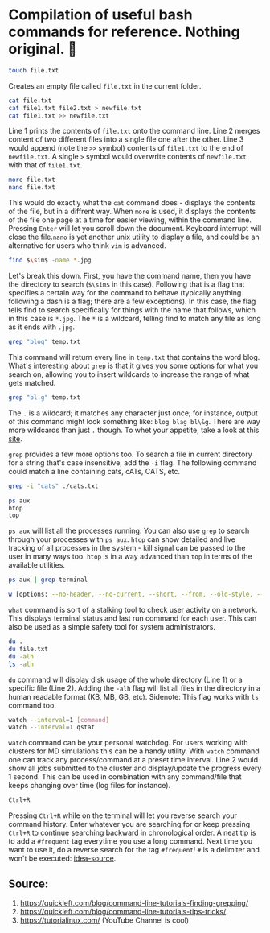 # Compilation of useful bash commands for reference. Nothing original. :punch:

```bash
touch file.txt
```
Creates an empty file called `file.txt` in the current folder.

```bash
cat file.txt
cat file1.txt file2.txt > newfile.txt
cat file1.txt >> newfile.txt
```
Line 1 prints the contents of `file.txt` onto the command line. Line 2 merges content of two different files into a single file one after the other. Line 3 would append (note the `>>` symbol) contents of `file1.txt` to the end of `newfile.txt`. A single `>` symbol would overwrite contents of `newfile.txt` with that of `file1.txt`.
```bash
more file.txt
nano file.txt
```
This would do exactly what the `cat` command does - displays the contents of the file, but in a diffrent way. When `more` is used, it displays the contents of the file one page at a time for easier viewing, within the command line. Pressing `Enter` will let you scroll down the document. Keyboard interrupt will close the file.`nano` is yet another unix utility to display a file, and could be an alternative for users who think `vim` is advanced. 
```bash
find $\sim$ -name *.jpg
```
Let's break this down. First, you have the command name, then you have the directory to search (`$\sim$` in this case). Following that is a flag that specifies a certain way for the command to behave (typically anything following a dash is a flag; there are a few exceptions). In this case, the flag tells find to search specifically for things with the name that follows, which in this case is `*.jpg`. The `*` is a wildcard, telling find to match any file as long as it ends with `.jpg`.

```bash
grep "blog" temp.txt
```
This command will return every line in `temp.txt` that contains the word blog. What's interesting about `grep` is that it gives you some options for what you search on, allowing you to insert wildcards to increase the range of what gets matched.

```bash
grep "bl.g" temp.txt
```
The `.` is a wildcard; it matches any character just once; for instance, output of this command might look something like:
`blog blag bl\&g`. There are way more wildcards than just `.` though. To whet your appetite, take a look at this [site](http://www.panix.com/~elflord/unix/grep.html).

`grep` provides a few more options too. To search a file in current directory for a string that's case insensitive, add the `-i` flag. The following command could match a line containing cats, cATs, CATS, etc.
```bash
grep -i "cats" ./cats.txt
```
```bash
ps aux
htop
top
```
`ps aux` will list all the processes running. You can also use `grep` to search through your processes with `ps aux`. `htop` can show detailed and live tracking of all processes in the system - kill signal can be passed to the user in many ways too. `htop` is in a way advanced than `top` in terms of the available utilities.
```bash
ps aux | grep terminal
```
```bash
w [options: --no-header, --no-current, --short, --from, --old-style, --ip-addr]
```
`what` command is sort of a stalking tool to check user activity on a network. This displays terminal status and last run command for each user. This can also be used as a simple safety tool for system administrators. 
```bash
du .
du file.txt
du -alh
ls -alh
```
`du` command will display disk usage of the whole directory (Line 1) or a specific file (Line 2). Adding the `-alh` flag will list all files in the directory in a human readable format (KB, MB, GB, etc). Sidenote: This flag works with `ls` command too.
```bash
watch --interval=1 [command]
watch --interval=1 qstat
```
`watch` command can be your personal watchdog. For users working with clusters for MD simulations this can be a handy utility. With `watch` command one can track any process/command at a preset time interval.
Line 2 would show all jobs submitted to the cluster and display/update the progress every 1 second. This can be used in combination with any command/file that keeps changing over time (log files for instance).
```bash
Ctrl+R
```
Pressing `Ctrl+R` while on the terminal will let you reverse search your command history. Enter whatever you are searching for or keep pressing `Ctrl+R` to continue searching backward in chronological order. A neat tip is to add a `#frequent` tag everytime you use a long command. Next time you want to use it, do a reverse search for the tag `#frequent`! `#` is a delimiter and won't be executed: [idea-source](https://unix.stackexchange.com/a/166927).

## Source:
1) https://quickleft.com/blog/command-line-tutorials-finding-grepping/
2) https://quickleft.com/blog/command-line-tutorials-tips-tricks/
3) https://tutorialinux.com/ (YouTube Channel is cool)
